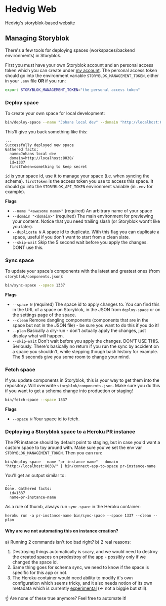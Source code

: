 # Hedvig Web

Hedvig's storyblok-based website

## Managing Storyblok

There's a few tools for deploying spaces (workspaces/backend environments) in Storyblok.

First you must have your own Storyblok account and an personal access token which you can create under
  [my account](https://app.storyblok.com/#!/me/account). The personal access token should go into the environment
  variable `STORYBLOK_MANAGEMENT_TOKEN`, either in your `.env` file __OR__ if you run:

```bash
export STORYBLOK_MANAGEMENT_TOKEN="the personal access token"
```


### Deploy space
To create your own space for local development:
```bash
bin/deploy-space --name "Johans local dev" --domain "http://localhost:8030/"
```

This'll give you back something like this:
```
...
Successfully deployed new space
Gathered facts:
  name=Johans local dev
  domain=http://localhost:8030/
  id=1337
  firstToken=something to keep secret
```

`id` is your space id, use it to manage your space (i.e. when syncing the schema).
  `firstToken` is the access token you use to access this space. It should go into the `STORYBLOK_API_TOKEN`
  environment variable (in `.env` for example).

__Flags__
  - `--name "<awesome name>"` (required) An arbitrary name of your space
  - `--domain "<domain>"` (required) The main environment for previewing your content. Notice that you need trailing
    slash (or Storyblok wont't like you later).
  - `--duplicate N` A space id to duplicate. With this flag you can duplicate a space, useful if you don't want to start
    from a clean slate. 
  - `--skip-wait` Skip the 5 second wait before you apply the changes. DONT use this.


### Sync space
To update your space's components with the latest and greatest ones (from `storyblok/components.json`):
```bash
bin/sync-space --space 1337
```

__Flags__
  - `--space N` (required) The space id to apply changes to. You can find this in the URL of a space on Storyblok, in the JSON from
    `deploy-space` or on the settings page of the space.
  - `--clean` Remove dangling components (components that are in the space but not in the JSON file) - be sure you want
    to do this if you do it!
  - `--plan` Basically a dry-run - don't actually apply the changes, just display what will happen. 
  - `--skip-wait` Don't wait before you apply the changes. DON'T USE THIS. Seriously. There's basically no return if
    you run the sync by accident on a space you shouldn't, while stepping though bash history for example. The 5 seconds
    give you some room to change your mind.

### Fetch space
If you update components in Storyblok, this is your way to get them into the repository. Will overwrite
`storyblok/components.json`. Make sure you do this if you want to get a schema change into production or staging!
```bash
bin/fetch-space --space 1337
```

__Flags__
  - `--space N` Your space id to fetch.

### Deploying a Storyblok space to a Heroku PR instance
The PR instance should by default point to staging, but in case you'd want a custom space to toy around with. Make sure
you've set the env var `STORYBLOK_MANAGEMENT_TOKEN`. Then you can run:
```
bin/deploy-space --name "pr-instance-name" --domain "http://localhost:8030/" | bin/connect-app-to-space pr-instance-name
```

You'll get an output similar to:
```
...
Done. Gathered facts:
  id=1337
  name=pr-instance-name
```

As a rule of thumb, always run `sync-space` in the Heroku container:
```
heroku run -a pr-instance-name bin/sync-space --space 1337 --clean --plan
```

#### Why are we not automating this on instance creation?

a) Running 2 commands isn't too bad right? b) 2 real reasons:
  1. Destroying things automatically is scary, and we would need to destroy the created spaces on predestroy of the app
    - possibly only if we changed the space id.
  1. Same thing goes for schema sync, we need to know if the space is specific for this app or not.
  1. The Heroku container would need ability to modify it's own configuration which seems tricky, and it also needs
    notion of its own metadata which is currently [experimental](https://devcenter.heroku.com/articles/dyno-metadata)
    (<- not a biggie but still).

☝️ Are none of these true anymore? Feel free to automate it!
